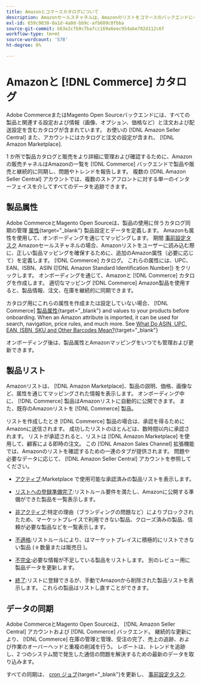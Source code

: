 ```yaml
---
title: Amazonとコマースカタログについて
description: Amazonセールスチャネルは、Amazonのリストをコマースのバックエンドにインポートし、製品および販売と絶えず同期します。
exl-id: 659c9830-0a1d-4a0d-bb9c-afb609c0fbba
source-git-commit: b63e2cfb9c7ba7cc169a6eec954abe782d112c6f
workflow-type: tm+mt
source-wordcount: '578'
ht-degree: 0%

---
```


# Amazonと [!DNL Commerce] カタログ

Adobe CommerceまたはMagento Open Sourceバックエンドには、すべての製品と関連する設定および情報（画像、オプション、価格など）と注文および配送設定を含むカタログが含まれています。 お使いの [!DNL Amazon Seller Central] また、アカウントにはカタログと注文の設定が含まれ、 [!DNL Amazon Marketplace].

1 か所で製品カタログと販売をより詳細に管理および確認するために、Amazonの販売チャネルはAmazonの一覧を [!DNL Commerce] バックエンドで製品や販売と継続的に同期し、問題やトレンドを報告します。 複数の [!DNL Amazon Seller Central] アカウントでは、複数のストアフロントに対する単一のインターフェイスを介してすべてのデータを追跡できます。

## 製品属性

Adobe CommerceとMagento Open Sourceは、製品の使用に伴うカタログ同期の管理 [属性](https://docs.magento.com/user-guide/catalog/product-attributes.html){target="_blank"} 製品設定とデータを定義します。 Amazonも属性を使用して、オンボーディングを通じてマッピングします。 期間 [事前設定タスク](./amazon-pre-setup-tasks.md) Amazonセールスチャネルの場合、Amazonリストをユーザーに読み込む際に、正しい製品マッピングを確保するために、追加のAmazon属性（必要に応じて）を定義します。 [!DNL Commerce] カタログ。 これらの属性には、UPC、EAN、ISBN、ASIN ([!DNL Amazon Standard Identification Number]) をクリックします。 オンボーディングを通じて、Amazonと [!DNL Commerce] カタログを作成します。 適切なマッピング [!DNL Commerce] Amazon製品を使用すると、製品情報、注文、在庫を継続的に同期できます。

カタログ用にこれらの属性を作成または設定していない場合、 [!DNL Commerce] [製品属性](https://docs.magento.com/user-guide/catalog/product-attributes.html){target="_blank"} and values to your products before onboarding. When an Amazon attribute is imported, it can be used for search, navigation, price rules, and much more. See [What Do ASIN, UPC, EAN, ISBN, SKU and Other Barcodes Mean?](https://sellerskills.com/multi-channel-operations/what-asin-upc-ean-isbn-sku-and-other-barcodes-mean/#what-is-isbn-number){target="_blank"}

オンボーディング後は、製品属性とAmazonマッピングをいつでも管理および更新できます。

## 製品リスト

Amazonリストは、 [!DNL Amazon Marketplace]、製品の説明、価格、画像など、属性を通じてマッピングされた情報を表示します。 オンボーディング中に、 [!DNL Commerce] 製品はAmazonリストに自動的に公開できます。 また、既存のAmazonリストを [!DNL Commerce] 製品。

リストを作成したとき [!DNL Commerce] 製品の場合は、承認を得るためにAmazonに送信されます。 成功したリストのほとんどは、数時間以内に承認されます。 リストが承認されると、リストは [!DNL Amazon Marketplace] を使用して、顧客による即時の注文。 この [!DNL Amazon Sales Channel] 拡張機能では、Amazonのリストを確認するための一連のタブが提供されます。 問題や必要なデータに応じて、 [!DNL Amazon Seller Central] アカウントを参照してください。

- [アクティブ](./active-listings.md):Marketplace で使用可能な承認済みの製品リストを表示します。

- [リストへの登録準備完了](./ready-to-list.md):リストルール要件を満たし、Amazonに公開する準備ができた製品を一覧表示します。

- [非アクティブ](./inactive-listings.md):特定の理由（ブランディングの問題など）によりブロックされたため、マーケットプレイスで利用できない製品、クローズ済みの製品、信頼が必要な製品などを一覧表示します。

- [不適格](./ineligible-listings.md):リストルールにより、はマーケットプレイスに積極的にリストできない製品 ( `0` 数量または販売日 )。

- [不完全](./incomplete-listings.md):必要な情報が不足している製品をリストします。 別のレビュー用に製品データを更新します。

- [終了](./ended-listings.md):リストに登録できるが、手動でAmazonから削除された製品リストを表示します。 これらの製品はリストし直すことができます。

## データの同期

Adobe CommerceとMagento Open Sourceは、 [!DNL Amazon Seller Central] アカウントおよび [!DNL Commerce] バックエンド。 継続的な更新により、 [!DNL Commerce] 在庫の管理と管理、受注の完了、売上の追跡、および作業のオーバーヘッドと重複の削減を行う。 レポートは、トレンドを追跡し、2 つのシステム間で発生した通信の問題を解決するための最新のデータを取り込みます。

すべての同期は、 [cron ジョブ](https://docs.magento.com/user-guide/system/cron.html){target="_blank"}を更新し、 [事前設定タスク](./amazon-pre-setup-tasks.md).
